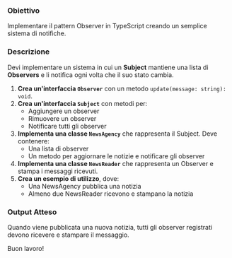 ### Obiettivo
Implementare il pattern Observer in TypeScript creando un semplice sistema di notifiche.

### Descrizione
Devi implementare un sistema in cui un **Subject** mantiene una lista di **Observers** e li notifica ogni volta che il suo stato cambia.

1. **Crea un'interfaccia `Observer`** con un metodo `update(message: string): void`.
2. **Crea un'interfaccia `Subject`** con metodi per:
   - Aggiungere un observer
   - Rimuovere un observer
   - Notificare tutti gli observer
3. **Implementa una classe `NewsAgency`** che rappresenta il Subject. Deve contenere:
   - Una lista di observer
   - Un metodo per aggiornare le notizie e notificare gli observer
4. **Implementa una classe `NewsReader`** che rappresenta un Observer e stampa i messaggi ricevuti.
5. **Crea un esempio di utilizzo**, dove:
   - Una NewsAgency pubblica una notizia
   - Almeno due NewsReader ricevono e stampano la notizia

### Output Atteso
Quando viene pubblicata una nuova notizia, tutti gli observer registrati devono ricevere e stampare il messaggio.

Buon lavoro!